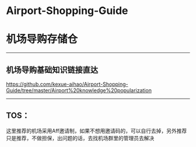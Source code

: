 # Airport-Shopping-Guide

# 机场导购存储仓

-------------------------------

## 机场导购基础知识链接直达

https://github.com/kexue-aihao/Airport-Shopping-Guide/tree/master/Airport%20knowledge%20popularization

-------------------------------

## TOS：

这里推荐的机场采用Aff邀请制，如果不想用邀请码的，可以自行去掉，另外推荐只是推荐，不做担保，出问题的话，去找机场群里的管理员去解决
